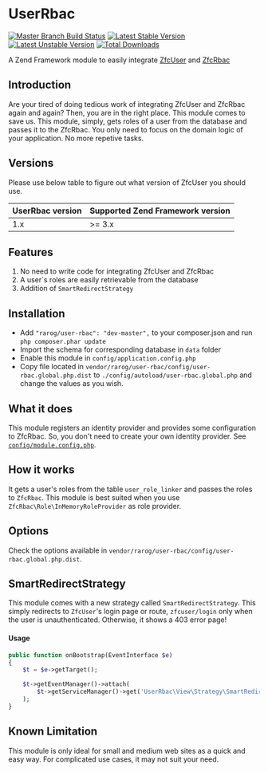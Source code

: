 UserRbac
========
[![Master Branch Build Status](https://api.travis-ci.org/rarog/UserRbac.svg?branch=master)](http://travis-ci.org/rarog/UserRbac)
[![Latest Stable Version](https://poser.pugx.org/rarog/user-rbac/v/stable.png)](https://packagist.org/packages/rarog/user-rbac)
[![Latest Unstable Version](https://poser.pugx.org/rarog/user-rbac/v/unstable.png)](https://packagist.org/packages/rarog/user-rbac)
[![Total Downloads](https://poser.pugx.org/rarog/user-rbac/downloads.png)](https://packagist.org/packages/rarog/user-rbac)

A Zend Framework module to easily integrate [ZfcUser](https://github.com/ZF-Commons/ZfcUser) and [ZfcRbac](https://github.com/ZF-Commons/zfc-rbac)

## Introduction
Are your tired of doing tedious work of integrating ZfcUser and ZfcRbac again and again? Then, you are in the right place. This module comes to save us. This module, simply, gets roles of a user from the database and passes it to the ZfcRbac. You only need to focus on the domain logic of your application. No more repetive tasks.

## Versions
Please use below table to figure out what version of ZfcUser you should use.

| UserRbac version | Supported Zend Framework version |
|------------------|----------------------------------|
| 1.x              | >=        3.x                    |

## Features
1. No need to write code for integrating ZfcUser and ZfcRbac
2. A user`s roles are easily retrievable from the database
3. Addition of `SmartRedirectStrategy`

## Installation
* Add `"rarog/user-rbac": "dev-master",` to your composer.json and run `php composer.phar update`
* Import the schema for corresponding database in `data` folder
* Enable this module in `config/application.config.php`
* Copy file located in `vendor/rarog/user-rbac/config/user-rbac.global.php.dist` to `./config/autoload/user-rbac.global.php` and change the values as you wish.

## What it does
This module registers an identity provider and provides some configuration to ZfcRbac. So, you don't need to create your own identity provider. See [`config/module.config.php`](https://github.com/rarog/UserRbac/blob/master/config/module.config.php#L4).

## How it works
It gets a user's roles from the table `user_role_linker` and passes the roles to `ZfcRbac`. This module is best suited when you use `ZfcRbac\Role\InMemoryRoleProvider` as role provider.

## Options
Check the options available in `vendor/rarog/user-rbac/config/user-rbac.global.php.dist`. 

## SmartRedirectStrategy

This module comes with a new strategy called `SmartRedirectStrategy`. This simply redirects to `ZfcUser`'s login page or route, `zfcuser/login` only when the user is unauthenticated. Otherwise, it shows a 403 error page!

#### Usage
```php
public function onBootstrap(EventInterface $e)
{
    $t = $e->getTarget();

    $t->getEventManager()->attach(
        $t->getServiceManager()->get('UserRbac\View\Strategy\SmartRedirectStrategy')
    );
}
```

## Known Limitation
This module is only ideal for small and medium web sites as a quick and easy way. For complicated use cases, it may not suit your need.


